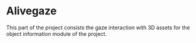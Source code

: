 # Alivegaze

This part of the project consists the gaze interaction with 3D assets for the object information module of the project.
